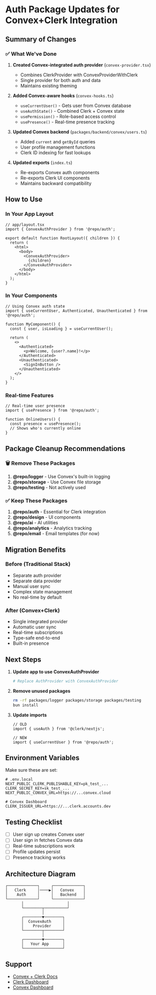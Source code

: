 # Auth Package Updates for Convex+Clerk Integration

## Summary of Changes

### ✅ What We've Done

1. **Created Convex-integrated auth provider** (`convex-provider.tsx`)
   - Combines ClerkProvider with ConvexProviderWithClerk
   - Single provider for both auth and data
   - Maintains existing theming

2. **Added Convex-aware hooks** (`convex-hooks.ts`)
   - `useCurrentUser()` - Gets user from Convex database
   - `useAuthState()` - Combined Clerk + Convex state
   - `usePermission()` - Role-based access control
   - `usePresence()` - Real-time presence tracking

3. **Updated Convex backend** (`packages/backend/convex/users.ts`)
   - Added `current` and `getById` queries
   - User profile management functions
   - Clerk ID indexing for fast lookups

4. **Updated exports** (`index.ts`)
   - Re-exports Convex auth components
   - Re-exports Clerk UI components
   - Maintains backward compatibility

## How to Use

### In Your App Layout

```tsx
// app/layout.tsx
import { ConvexAuthProvider } from '@repo/auth';

export default function RootLayout({ children }) {
  return (
    <html>
      <body>
        <ConvexAuthProvider>
          {children}
        </ConvexAuthProvider>
      </body>
    </html>
  );
}
```

### In Your Components

```tsx
// Using Convex auth state
import { useCurrentUser, Authenticated, Unauthenticated } from '@repo/auth';

function MyComponent() {
  const { user, isLoading } = useCurrentUser();
  
  return (
    <>
      <Authenticated>
        <p>Welcome, {user?.name}!</p>
      </Authenticated>
      <Unauthenticated>
        <SignInButton />
      </Unauthenticated>
    </>
  );
}
```

### Real-time Features

```tsx
// Real-time user presence
import { usePresence } from '@repo/auth';

function OnlineUsers() {
  const presence = usePresence();
  // Shows who's currently online
}
```

## Package Cleanup Recommendations

### 🗑️ Remove These Packages

1. **@repo/logger** - Use Convex's built-in logging
2. **@repo/storage** - Use Convex file storage
3. **@repo/testing** - Not actively used

### ✅ Keep These Packages

1. **@repo/auth** - Essential for Clerk integration
2. **@repo/design** - UI components
3. **@repo/ai** - AI utilities
4. **@repo/analytics** - Analytics tracking
5. **@repo/email** - Email templates (for now)

## Migration Benefits

### Before (Traditional Stack)
- Separate auth provider
- Separate data provider  
- Manual user sync
- Complex state management
- No real-time by default

### After (Convex+Clerk)
- Single integrated provider
- Automatic user sync
- Real-time subscriptions
- Type-safe end-to-end
- Built-in presence

## Next Steps

1. **Update app to use ConvexAuthProvider**
   ```bash
   # Replace AuthProvider with ConvexAuthProvider
   ```

2. **Remove unused packages**
   ```bash
   rm -rf packages/logger packages/storage packages/testing
   bun install
   ```

3. **Update imports**
   ```tsx
   // OLD
   import { useAuth } from '@clerk/nextjs';
   
   // NEW
   import { useCurrentUser } from '@repo/auth';
   ```

## Environment Variables

Make sure these are set:

```env
# .env.local
NEXT_PUBLIC_CLERK_PUBLISHABLE_KEY=pk_test_...
CLERK_SECRET_KEY=sk_test_...
NEXT_PUBLIC_CONVEX_URL=https://...convex.cloud

# Convex Dashboard
CLERK_ISSUER_URL=https://...clerk.accounts.dev
```

## Testing Checklist

- [ ] User sign up creates Convex user
- [ ] User sign in fetches Convex data
- [ ] Real-time subscriptions work
- [ ] Profile updates persist
- [ ] Presence tracking works

## Architecture Diagram

```
┌─────────────┐     ┌─────────────┐
│   Clerk     │────▶│   Convex    │
│    Auth     │     │   Backend   │
└─────────────┘     └─────────────┘
       │                   │
       └────────┬──────────┘
                │
       ┌────────▼────────┐
       │  ConvexAuth     │
       │    Provider     │
       └────────┬────────┘
                │
       ┌────────▼────────┐
       │   Your App      │
       └─────────────────┘
```

## Support

- [Convex + Clerk Docs](https://docs.convex.dev/auth/clerk)
- [Clerk Dashboard](https://dashboard.clerk.com)
- [Convex Dashboard](https://dashboard.convex.dev)